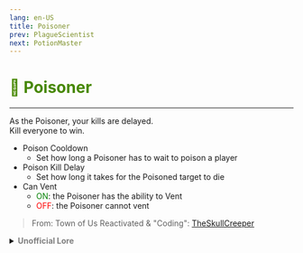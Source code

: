 ```yaml
---
lang: en-US
title: Poisoner
prev: PlagueScientist
next: PotionMaster
---
```


# <font color="#478800">🧪 <b>Poisoner</b></font> <Badge text="Killing" type="tip" vertical="middle"/>
---

As the Poisoner, your kills are delayed.<br>
Kill everyone to win.
* Poison Cooldown
  * Set how long a Poisoner has to wait to poison a player
* Poison Kill Delay
  * Set how long it takes for the Poisoned target to die
* Can Vent
  * <font color=green>ON</font>: the Poisoner has the ability to Vent
  * <font color=red>OFF</font>: the Poisoner cannot vent

> From: Town of Us Reactivated & "Coding": [TheSkullCreeper](https://github.com/Loonie-Toons)

<details>
<summary><b><font color=gray>Unofficial Lore</font></b></summary>

Placeholder: This role is a ROLE OH EM GOSH
> Submitted by: Member
</details>